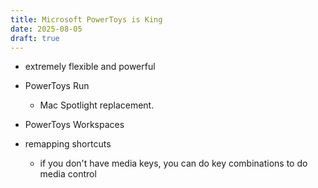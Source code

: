 ```yaml
---
title: Microsoft PowerToys is King
date: 2025-08-05
draft: true
---
```


- extremely flexible and powerful 
  
  
- PowerToys Run
	- Mac Spotlight replacement.
- PowerToys Workspaces
- remapping shortcuts
	- if you don't have media keys, you can do key combinations to do media control

